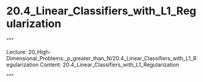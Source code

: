 # 20.4_Linear_Classifiers_with_L1_Regularization

"""

Lecture: 20_High-Dimensional_Problems:_p_greater_than_N/20.4_Linear_Classifiers_with_L1_Regularization
Content: 20.4_Linear_Classifiers_with_L1_Regularization

"""

